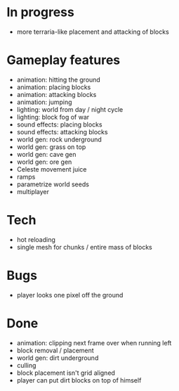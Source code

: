 # In progress
- more terraria-like placement and attacking of blocks

# Gameplay features
- animation: hitting the ground
- animation: placing blocks
- animation: attacking blocks
- animation: jumping
- lighting: world from day / night cycle
- lighting: block fog of war
- sound effects: placing blocks
- sound effects: attacking blocks
- world gen: rock underground
- world gen: grass on top
- world gen: cave gen
- world gen: ore gen
- Celeste movement juice
- ramps
- parametrize world seeds
- multiplayer

# Tech
- hot reloading
- single mesh for chunks / entire mass of blocks

# Bugs
- player looks one pixel off the ground


# Done
- animation: clipping next frame over when running left
- block removal / placement
- world gen: dirt underground
- culling
- block placement isn't grid aligned
- player can put dirt blocks on top of himself